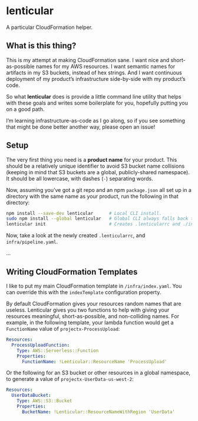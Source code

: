 # lenticular

A particular CloudFormation helper.

## What is this thing?

This is my attempt at making CloudFormation sane. I want nice and
short-as-possible names for my AWS resources. I want semantic names for
artifacts in my S3 buckets, instead of hex strings. And I want continuous
deployment of my product’s infrastructure side-by-side with my product’s
code.

So what **lenticular** does is provide a little command line utility
that helps with these goals and writes some boilerplate for you, hopefully
putting you on a good path.

I’m learning infrastructure-as-code as I go along, so if you see something
that might be done better another way, please open an issue!

## Setup

The very first thing you need is a **product name** for your product. This
should be a relatively unique identifier to avoid S3 bucket name collisions
(keeping in mind that S3 buckets are a global, publicly-shared namespace).
It should be all lowercase, with dashes (`-`) separating words.

Now, assuming you’ve got a git repo and an npm `package.json` all set up in
a directory with the same name as your product, run the following in that
directory:

```sh
npm install --save-dev lenticular      # Local CLI install.
sudo npm install --global lenticular   # Global CLI always falls back to local.
lenticular init                        # Creates .lenticularrc and ./infra/
```

Now, take a look at the newly created `.lenticularrc`, and
`infra/pipeline.yaml`.

…

## Writing CloudFormation Templates

I like to put my main CloudFormation template in `/infra/index.yaml`. You can
override this with the `indexTemplate` configuration property.

By default CloudFormation gives your resources random names that are useless.
Lenticular gives you two functions to help with giving your resources
meaningful, short-as-possible, and non-colliding names. For example,
in the following template, your lambda function would get a `FunctionName`
value of `projectx-ProcessUpload`:

```yaml
Resources:
  ProcessUploadFunction:
    Type: AWS::Serverless::Function
    Properties:
      FunctionName: !Lenticular::ResourceName 'ProcessUpload'
```

Or the following for an S3 bucket or other resources in a global namespace,
to generate a value of `projectx-UserData-us-west-2`:

```yaml
Resources:
  UserDataBucket:
    Type: AWS::S3::Bucket
    Properties:
      BucketName: !Lenticular::ResourceNameWithRegion 'UserData'
```
